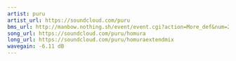 ```yaml
---
artist: puru
artist_url: https://soundcloud.com/puru
bms_url: http://manbow.nothing.sh/event/event.cgi?action=More_def&num=242&event=96
song_url: https://soundcloud.com/puru/homura
long_url: https://soundcloud.com/puru/homuraextendmix
wavegain: -6.11 dB
---
```

